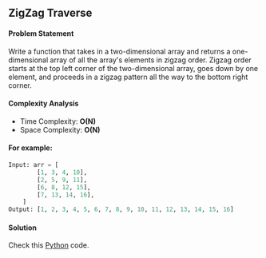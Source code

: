 ## ZigZag Traverse

#### Problem Statement


Write a function that takes in a two-dimensional array and returns a one-dimensional array of all the array's elements in zigzag order. Zigzag order starts at the top left corner of the two-dimensional array, goes down by one element, and proceeds in a zigzag pattern all the way to the bottom right corner.


#### Complexity Analysis

- Time Complexity: **O(N)**
- Space Complexity: **O(N)**


#### For example:

```python
Input: arr = [
        [1, 3, 4, 10],
        [2, 5, 9, 11],
        [6, 8, 12, 15],
        [7, 13, 14, 16],
    ]
Output: [1, 2, 3, 4, 5, 6, 7, 8, 9, 10, 11, 12, 13, 14, 15, 16]
```

#### Solution

Check this [Python](../hard/zigzig_traverse.py) code.

